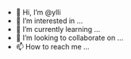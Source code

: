 - 👋 Hi, I’m @ylli
- 👀 I’m interested in ...
- 🌱 I’m currently learning ...
- 💞️ I’m looking to collaborate on ...
- 📫 How to reach me ...

<!---
ylli/ylli is a ✨ special ✨ repository because its `README.md` (this file) appears on your GitHub profile.
You can click the Preview link to take a look at your changes.
--->
